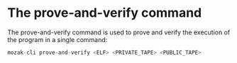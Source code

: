 # The prove-and-verify command

The prove-and-verify command is used to prove and verify the execution of the program in a single command:

```rust
mozak-cli prove-and-verify <ELF> <PRIVATE_TAPE> <PUBLIC_TAPE> 
```
